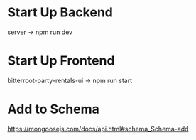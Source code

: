 # Start Up Backend
server -> npm run dev

# Start Up Frontend
bitterroot-party-rentals-ui -> npm run start

# Add to Schema
https://mongoosejs.com/docs/api.html#schema_Schema-add